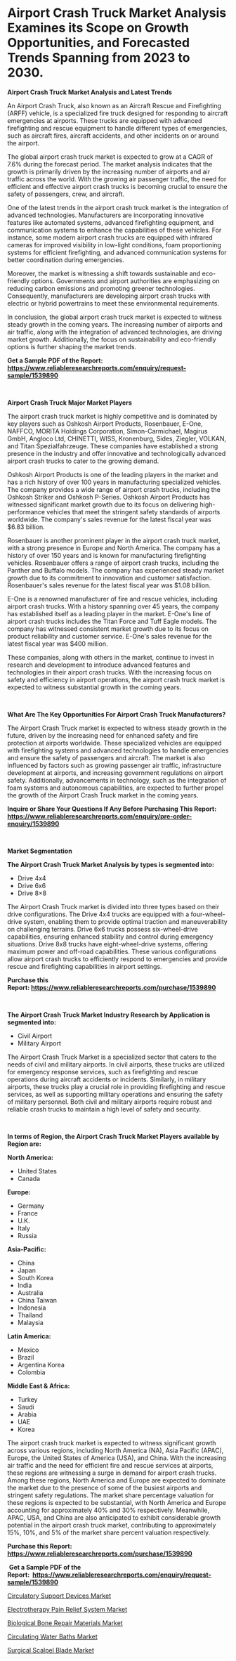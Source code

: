 <p><h1>Airport Crash Truck Market Analysis Examines its Scope on Growth Opportunities, and Forecasted Trends Spanning from 2023 to 2030.</h1></p><p><strong>Airport Crash Truck Market Analysis and Latest Trends</strong></p>
<p><p>An Airport Crash Truck, also known as an Aircraft Rescue and Firefighting (ARFF) vehicle, is a specialized fire truck designed for responding to aircraft emergencies at airports. These trucks are equipped with advanced firefighting and rescue equipment to handle different types of emergencies, such as aircraft fires, aircraft accidents, and other incidents on or around the airport.</p><p>The global airport crash truck market is expected to grow at a CAGR of 7.6% during the forecast period. The market analysis indicates that the growth is primarily driven by the increasing number of airports and air traffic across the world. With the growing air passenger traffic, the need for efficient and effective airport crash trucks is becoming crucial to ensure the safety of passengers, crew, and aircraft.</p><p>One of the latest trends in the airport crash truck market is the integration of advanced technologies. Manufacturers are incorporating innovative features like automated systems, advanced firefighting equipment, and communication systems to enhance the capabilities of these vehicles. For instance, some modern airport crash trucks are equipped with infrared cameras for improved visibility in low-light conditions, foam proportioning systems for efficient firefighting, and advanced communication systems for better coordination during emergencies.</p><p>Moreover, the market is witnessing a shift towards sustainable and eco-friendly options. Governments and airport authorities are emphasizing on reducing carbon emissions and promoting greener technologies. Consequently, manufacturers are developing airport crash trucks with electric or hybrid powertrains to meet these environmental requirements.</p><p>In conclusion, the global airport crash truck market is expected to witness steady growth in the coming years. The increasing number of airports and air traffic, along with the integration of advanced technologies, are driving market growth. Additionally, the focus on sustainability and eco-friendly options is further shaping the market trends.</p></p>
<p><strong>Get a Sample PDF of the Report:&nbsp; <a href="https://www.reliableresearchreports.com/enquiry/request-sample/1539890">https://www.reliableresearchreports.com/enquiry/request-sample/1539890</a></strong></p>
<p>&nbsp;</p>
<p><strong>Airport Crash Truck Major Market Players</strong></p>
<p><p>The airport crash truck market is highly competitive and is dominated by key players such as Oshkosh Airport Products, Rosenbauer, E-One, NAFFCO, MORITA Holdings Corporation, Simon-Carmichael, Magirus GmbH, Angloco Ltd, CHINETTI, WISS, Kronenburg, Sides, Ziegler, VOLKAN, and Titan Spezialfahrzeuge. These companies have established a strong presence in the industry and offer innovative and technologically advanced airport crash trucks to cater to the growing demand.</p><p>Oshkosh Airport Products is one of the leading players in the market and has a rich history of over 100 years in manufacturing specialized vehicles. The company provides a wide range of airport crash trucks, including the Oshkosh Striker and Oshkosh P-Series. Oshkosh Airport Products has witnessed significant market growth due to its focus on delivering high-performance vehicles that meet the stringent safety standards of airports worldwide. The company's sales revenue for the latest fiscal year was $6.83 billion.</p><p>Rosenbauer is another prominent player in the airport crash truck market, with a strong presence in Europe and North America. The company has a history of over 150 years and is known for manufacturing firefighting vehicles. Rosenbauer offers a range of airport crash trucks, including the Panther and Buffalo models. The company has experienced steady market growth due to its commitment to innovation and customer satisfaction. Rosenbauer's sales revenue for the latest fiscal year was $1.08 billion.</p><p>E-One is a renowned manufacturer of fire and rescue vehicles, including airport crash trucks. With a history spanning over 45 years, the company has established itself as a leading player in the market. E-One's line of airport crash trucks includes the Titan Force and Tuff Eagle models. The company has witnessed consistent market growth due to its focus on product reliability and customer service. E-One's sales revenue for the latest fiscal year was $400 million.</p><p>These companies, along with others in the market, continue to invest in research and development to introduce advanced features and technologies in their airport crash trucks. With the increasing focus on safety and efficiency in airport operations, the airport crash truck market is expected to witness substantial growth in the coming years.</p></p>
<p>&nbsp;</p>
<p><strong>What Are The Key Opportunities For Airport Crash Truck Manufacturers?</strong></p>
<p><p>The Airport Crash Truck market is expected to witness steady growth in the future, driven by the increasing need for enhanced safety and fire protection at airports worldwide. These specialized vehicles are equipped with firefighting systems and advanced technologies to handle emergencies and ensure the safety of passengers and aircraft. The market is also influenced by factors such as growing passenger air traffic, infrastructure development at airports, and increasing government regulations on airport safety. Additionally, advancements in technology, such as the integration of foam systems and autonomous capabilities, are expected to further propel the growth of the Airport Crash Truck market in the coming years.</p></p>
<p><strong>Inquire or Share Your Questions If Any Before Purchasing This Report: <a href="https://www.reliableresearchreports.com/enquiry/pre-order-enquiry/1539890">https://www.reliableresearchreports.com/enquiry/pre-order-enquiry/1539890</a></strong></p>
<p>&nbsp;</p>
<p><strong>Market Segmentation</strong></p>
<p><strong>The Airport Crash Truck Market Analysis by types is segmented into:</strong></p>
<p><ul><li>Drive 4x4</li><li>Drive 6x6</li><li>Drive 8×8</li></ul></p>
<p><p>The Airport Crash Truck market is divided into three types based on their drive configurations. The Drive 4x4 trucks are equipped with a four-wheel-drive system, enabling them to provide optimal traction and maneuverability on challenging terrains. Drive 6x6 trucks possess six-wheel-drive capabilities, ensuring enhanced stability and control during emergency situations. Drive 8x8 trucks have eight-wheel-drive systems, offering maximum power and off-road capabilities. These various configurations allow airport crash trucks to efficiently respond to emergencies and provide rescue and firefighting capabilities in airport settings.</p></p>
<p><strong>Purchase this Report:&nbsp;<a href="https://www.reliableresearchreports.com/purchase/1539890">https://www.reliableresearchreports.com/purchase/1539890</a></strong></p>
<p>&nbsp;</p>
<p><strong>The Airport Crash Truck Market Industry Research by Application is segmented into:</strong></p>
<p><ul><li>Civil Airport</li><li>Military Airport</li></ul></p>
<p><p>The Airport Crash Truck Market is a specialized sector that caters to the needs of civil and military airports. In civil airports, these trucks are utilized for emergency response services, such as firefighting and rescue operations during aircraft accidents or incidents. Similarly, in military airports, these trucks play a crucial role in providing firefighting and rescue services, as well as supporting military operations and ensuring the safety of military personnel. Both civil and military airports require robust and reliable crash trucks to maintain a high level of safety and security.</p></p>
<p>&nbsp;</p>
<p><strong>In terms of Region, the Airport Crash Truck Market Players available by Region are:</strong></p>
<p>
    <p> <strong> North America: </strong>
        <ul>
            <li>United States</li>
            <li>Canada</li>
        </ul>
        </p> 
    <p> <strong> Europe: </strong>
        <ul>
            <li>Germany</li>
            <li>France</li>
            <li>U.K.</li>
            <li>Italy</li>
            <li>Russia</li>
        </ul>
        </p> 
    <p> <strong> Asia-Pacific: </strong>
        <ul>
            <li>China</li>
            <li>Japan</li>
            <li>South Korea</li>
            <li>India</li>
            <li>Australia</li>
            <li>China Taiwan</li>
            <li>Indonesia</li>
            <li>Thailand</li>
            <li>Malaysia</li>
        </ul>
        </p> 
    <p> <strong> Latin America: </strong>
        <ul>
            <li>Mexico</li>
            <li>Brazil</li>
            <li>Argentina Korea</li>
            <li>Colombia</li>
        </ul>
        </p> 
    <p> <strong> Middle East & Africa: </strong>
        <ul>
            <li>Turkey</li>
            <li>Saudi</li>
            <li>Arabia</li>
            <li>UAE</li>
            <li>Korea</li>
        </ul>
    </p>
    </p>
<p><p>The airport crash truck market is expected to witness significant growth across various regions, including North America (NA), Asia Pacific (APAC), Europe, the United States of America (USA), and China. With the increasing air traffic and the need for efficient fire and rescue services at airports, these regions are witnessing a surge in demand for airport crash trucks. Among these regions, North America and Europe are expected to dominate the market due to the presence of some of the busiest airports and stringent safety regulations. The market share percentage valuation for these regions is expected to be substantial, with North America and Europe accounting for approximately 40% and 30% respectively. Meanwhile, APAC, USA, and China are also anticipated to exhibit considerable growth potential in the airport crash truck market, contributing to approximately 15%, 10%, and 5% of the market share percent valuation respectively.</p></p>
<p><strong>Purchase this Report: <a href="https://www.reliableresearchreports.com/purchase/1539890">https://www.reliableresearchreports.com/purchase/1539890</a></strong></p>
<p>&nbsp;<strong>Get a Sample PDF of the Report:&nbsp;&nbsp;<a href="https://www.reliableresearchreports.com/enquiry/request-sample/1539890">https://www.reliableresearchreports.com/enquiry/request-sample/1539890</a></strong></p>
<p><strong></strong></p>
<p><p><a href="https://medium.com/@janrussell6445/circulatory-support-devices-market-analysis-and-sze-forecasted-for-period-from-2023-to-2030-294c15e7b5c1">Circulatory Support Devices Market</a></p><p><a href="https://www.linkedin.com/pulse/electrotherapy-pain-relief-system-market-challenges-opportunities-9gfjf/">Electrotherapy Pain Relief System Market</a></p><p><a href="https://www.linkedin.com/pulse/decoding-biological-bone-repair-materials-market-deep-dive-latest-hp6yf/">Biological Bone Repair Materials Market</a></p><p><a href="https://medium.com/@jaylonlesch/circulating-water-baths-market-insights-into-market-cagr-market-trends-and-growth-strategies-dca2db389e49">Circulating Water Baths Market</a></p><p><a href="https://www.linkedin.com/pulse/surgical-scalpel-blade-market-challenges-opportunities-growth-drivers-dy1uf/">Surgical Scalpel Blade Market</a></p></p>